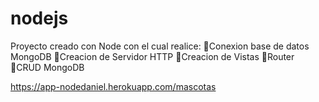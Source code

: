 # nodejs
Proyecto creado con Node con el cual realice:
🔹Conexion base de datos MongoDB
🔹Creacion de Servidor HTTP
🔹Creacion de Vistas
🔹Router
🔹CRUD MongoDB

https://app-nodedaniel.herokuapp.com/mascotas
